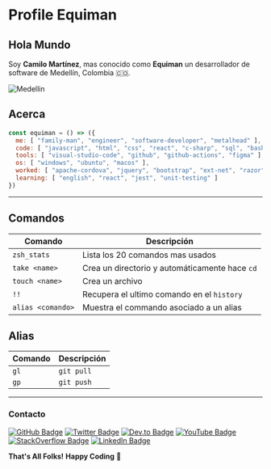 # Profile Equiman

## Hola Mundo

Soy **Camilo Martínez**, mas conocido como **Equiman** un desarrollador de software de Medellín, Colombia 🇨🇴.

![Medellin](https://user-images.githubusercontent.com/933393/164779706-9434093e-61cd-4e6e-86a9-5c23ec90b1b1.png)

## Acerca

```javascript
const equiman = () => ({
  me: [ "family-man", "engineer", "software-developer", "metalhead" ],
  code: [ "javascript", "html", "css", "react", "c-sharp", "sql", "bash", "batch" ],
  tools: [ "visual-studio-code", "github", "github-actions", "figma" ],
  os: [ "windows", "ubuntu", "macos" ],
  worked: [ "apache-cordova", "jquery", "bootstrap", "ext-net", "razor", "sql-server", "mysql", "excel-vba"],
  learning: [ "english", "react", "jest", "unit-testing" ]
})
```

---

## Comandos

|Comando          |Descripción                                   |
|-----------------|----------------------------------------------|
|`zsh_stats`      |Lista los 20 comandos mas usados              |
|`take <name>`    |Crea un directorio y automáticamente hace `cd`|
|`touch <name>`   |Crea un archivo                               |
|`!!`             |Recupera el ultimo comando en el `history`    |
|`alias <comando>`|Muestra el commando asociado a un alias       |

## Alias

|Comando|Descripción|
|-------|-----------|
|`gl`   |`git pull` |
|`gp`   |`git push` |

---

### Contacto

[![GitHub Badge](https://img.shields.io/badge/-@equiman-gray?style=flat&labelColor=010101&logo=github&logoColor=white&link=https://github.com/equiman)](https://github.com/equiman)
[![Twitter Badge](https://img.shields.io/badge/-@equimancho-gray?style=flat&labelColor=1DA1F2&logo=twitter&logoColor=white&link=https://twitter.com/equimancho)](https://twitter.com/equimancho)
[![Dev.to Badge](https://img.shields.io/badge/-@equimancho-gray?style=flat&labelColor=0A0A0A&logo=devdotto&logoColor=white&link=https://dev.to/equimancho)](https://dev.to/equimancho)
[![YouTube Badge](https://img.shields.io/badge/-@equimancho-gray?style=flat&labelColor=FF0000&logo=youtube&logoColor=white&link=https://youtube.com/c//equimancho)](https://youtube.com/c//equimancho)
[![StackOverflow Badge](https://img.shields.io/badge/-@equiman-gray?style=flat&labelColor=FE7A16&logo=stackoverflow&logoColor=white&link=https://stackoverflow.com/story/equiman)](https://stackoverflow.com/users/812915)
[![LinkedIn Badge](https://img.shields.io/badge/-@equiman-gray?style=flat&labelColor=0077B5&logo=linkedin&logoColor=white&link=https://linkedin.com/in/equiman)](https://linkedin.com/in/equiman)

**That's All Folks!**
**Happy Coding** 🖖
